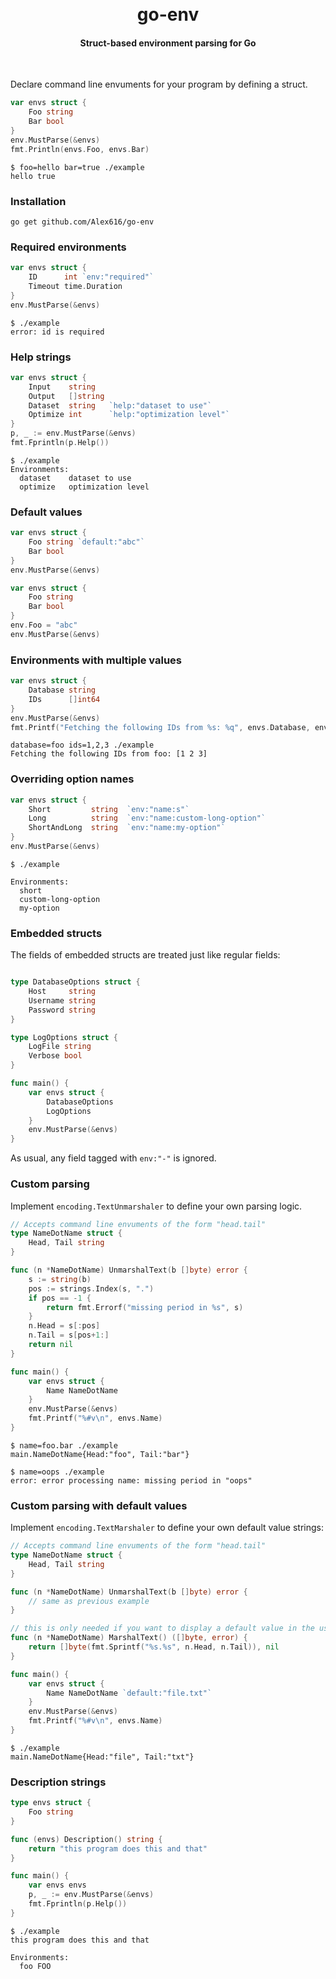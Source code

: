 <h1 align="center">
  <br>
  go-env
  </br>
</h1>
<h4 align="center">Struct-based environment parsing for Go</h4>
<br>

Declare command line envuments for your program by defining a struct.

```go
var envs struct {
	Foo string
	Bar bool
}
env.MustParse(&envs)
fmt.Println(envs.Foo, envs.Bar)
```

```shell
$ foo=hello bar=true ./example
hello true
```

### Installation

```shell
go get github.com/Alex616/go-env
```

### Required environments

```go
var envs struct {
	ID      int `env:"required"`
	Timeout time.Duration
}
env.MustParse(&envs)
```

```shell
$ ./example
error: id is required
```

### Help strings
```go
var envs struct {
	Input    string
	Output   []string
	Dataset  string   `help:"dataset to use"`
	Optimize int      `help:"optimization level"`
}
p, _ := env.MustParse(&envs)
fmt.Fprintln(p.Help())
```

```shell
$ ./example
Environments:
  dataset    dataset to use
  optimize   optimization level
```

### Default values

```go
var envs struct {
	Foo string `default:"abc"`
	Bar bool
}
env.MustParse(&envs)
```

```go
var envs struct {
	Foo string
	Bar bool
}
env.Foo = "abc"
env.MustParse(&envs)
```

### Environments with multiple values
```go
var envs struct {
	Database string
	IDs      []int64
}
env.MustParse(&envs)
fmt.Printf("Fetching the following IDs from %s: %q", envs.Database, envs.IDs)
```

```shell
database=foo ids=1,2,3 ./example
Fetching the following IDs from foo: [1 2 3]
```


### Overriding option names

```go
var envs struct {
	Short         string  `env:"name:s"`
	Long          string  `env:"name:custom-long-option"`
	ShortAndLong  string  `env:"name:my-option"`
}
env.MustParse(&envs)
```

```shell
$ ./example

Environments:
  short
  custom-long-option
  my-option
```


### Embedded structs

The fields of embedded structs are treated just like regular fields:

```go

type DatabaseOptions struct {
	Host     string
	Username string
	Password string
}

type LogOptions struct {
	LogFile string
	Verbose bool
}

func main() {
	var envs struct {
		DatabaseOptions
		LogOptions
	}
	env.MustParse(&envs)
}
```

As usual, any field tagged with `env:"-"` is ignored.

### Custom parsing

Implement `encoding.TextUnmarshaler` to define your own parsing logic.

```go
// Accepts command line envuments of the form "head.tail"
type NameDotName struct {
	Head, Tail string
}

func (n *NameDotName) UnmarshalText(b []byte) error {
	s := string(b)
	pos := strings.Index(s, ".")
	if pos == -1 {
		return fmt.Errorf("missing period in %s", s)
	}
	n.Head = s[:pos]
	n.Tail = s[pos+1:]
	return nil
}

func main() {
	var envs struct {
		Name NameDotName
	}
	env.MustParse(&envs)
	fmt.Printf("%#v\n", envs.Name)
}
```
```shell
$ name=foo.bar ./example
main.NameDotName{Head:"foo", Tail:"bar"}

$ name=oops ./example
error: error processing name: missing period in "oops"
```

### Custom parsing with default values

Implement `encoding.TextMarshaler` to define your own default value strings:

```go
// Accepts command line envuments of the form "head.tail"
type NameDotName struct {
	Head, Tail string
}

func (n *NameDotName) UnmarshalText(b []byte) error {
	// same as previous example
}

// this is only needed if you want to display a default value in the usage string
func (n *NameDotName) MarshalText() ([]byte, error) {
	return []byte(fmt.Sprintf("%s.%s", n.Head, n.Tail)), nil
}

func main() {
	var envs struct {
		Name NameDotName `default:"file.txt"`
	}
	env.MustParse(&envs)
	fmt.Printf("%#v\n", envs.Name)
}
```
```shell
$ ./example
main.NameDotName{Head:"file", Tail:"txt"}
```


### Description strings

```go
type envs struct {
	Foo string
}

func (envs) Description() string {
	return "this program does this and that"
}

func main() {
	var envs envs
	p, _ := env.MustParse(&envs)
	fmt.Fprintln(p.Help())
}
```

```shell
$ ./example
this program does this and that

Environments:
  foo FOO
```
